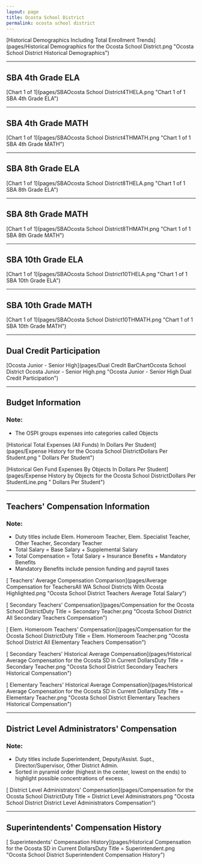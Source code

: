 ```yaml
---
layout: page
title: Ocosta School District
permalink: ocosta school district
---
```



[Historical Demographics Including Total Enrollment Trends](pages/Historical Demographics for the Ocosta School District.png "Ocosta School District Historical Demographics")

___

## SBA 4th Grade ELA

[Chart 1 of 1](pages/SBAOcosta School District4THELA.png "Chart 1 of 1 SBA 4th Grade ELA")


___

## SBA 4th Grade MATH

[Chart 1 of 1](pages/SBAOcosta School District4THMATH.png "Chart 1 of 1 SBA 4th Grade MATH")


___

## SBA 8th Grade ELA

[Chart 1 of 1](pages/SBAOcosta School District8THELA.png "Chart 1 of 1 SBA 8th Grade ELA")


___

## SBA 8th Grade MATH

[Chart 1 of 1](pages/SBAOcosta School District8THMATH.png "Chart 1 of 1 SBA 8th Grade MATH")


___

## SBA 10th Grade ELA

[Chart 1 of 1](pages/SBAOcosta School District10THELA.png "Chart 1 of 1 SBA 10th Grade ELA")


___

## SBA 10th Grade MATH

[Chart 1 of 1](pages/SBAOcosta School District10THMATH.png "Chart 1 of 1 SBA 10th Grade MATH")


___

## Dual Credit Participation

[Ocosta Junior - Senior High](pages/Dual Credit BarChartOcosta School District Ocosta Junior - Senior High.png "Ocosta Junior - Senior High Dual Credit Participation")


___

## Budget Information
### Note:
- The OSPI groups expenses into categories called Objects

[Historical Total Expenses (All Funds) In Dollars Per Student](pages/Expense History for the Ocosta School DistrictDollars Per Student.png " Dollars Per Student")

[Historical Gen Fund Expenses By Objects In Dollars Per Student](pages/Expense History by Objects for the Ocosta School DistrictDollars Per StudentLine.png " Dollars Per Student")


___

## Teachers' Compensation Information
### Note:
- Duty titles include Elem. Homeroom Teacher, Elem. Specialist Teacher, Other Teacher, Secondary Teacher
- Total Salary = Base Salary + Supplemental Salary
- Total Compensation = Total Salary + Insurance Benefits + Mandatory Benefits
- Mandatory Benefits include pension funding and payroll taxes

[ Teachers' Average Compensation Comparison](pages/Average Compensation for TeachersAll WA School Districts With Ocosta Highlighted.png "Ocosta School District Teachers Average Total Salary")

[ Secondary Teachers' Compensation](pages/Compensation for the Ocosta School DistrictDuty Title = Secondary Teacher.png "Ocosta School District All Secondary Teachers Compensation")

[ Elem. Homeroom Teachers' Compensation](pages/Compensation for the Ocosta School DistrictDuty Title = Elem. Homeroom Teacher.png "Ocosta School District All Elementary Teachers Compensation")

[ Secondary Teachers' Historical Average Compensation](pages/Historical Average Compensation for the Ocosta SD in Current DollarsDuty Title = Secondary Teacher.png "Ocosta School District Secondary Teachers Historical Compensation")

[ Elementary Teachers' Historical Average Compensation](pages/Historical Average Compensation for the Ocosta SD in Current DollarsDuty Title = Elementary Teacher.png "Ocosta School District Elementary Teachers Historical Compensation")


___

## District Level Administrators' Compensation

### Note:
- Duty titles include Superintendent, Deputy/Assist. Supt., Director/Supervisor, Other District Admin.
- Sorted in pyramid order (highest in the center, lowest on the ends) to highlight possible concentrations of excess.

[ District Level Administrators' Compensation](pages/Compensation for the Ocosta School DistrictDuty Title = District Level Administrators.png "Ocosta School District District Level Administrators Compensation")


___

## Superintendents' Compensation History

[ Superintendents' Compensation History](pages/Historical Compensation for the Ocosta SD in Current DollarsDuty Title = Superintendent.png "Ocosta School District Superintendent Compensation History")

